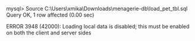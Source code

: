 mysql> Source C:\Users\xmika\Downloads\menagerie-db\load_pet_tbl.sql  
Query OK, 1 row affected (0.00 sec)

ERROR 3948 (42000): Loading local data is disabled; this must be enabled on both the client and server sides